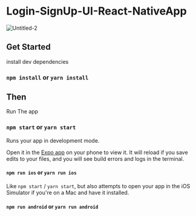 # Login-SignUp-UI-React-NativeApp

![Untitled-2](https://github.com/AmilaThushara/Signup-Login/assets/80099554/b06969ee-dec9-4cbc-a6ad-90da61eb7f74)



## Get Started

install dev dependencies

### `npm install` or `yarn install`

## Then

Run The app

### `npm start` or `yarn start`

Runs your app in development mode.

Open it in the [Expo app](https://expo.io) on your phone to view it. It will reload if you save edits to your files, and you will see build errors and logs in the terminal.

#### `npm run ios` or `yarn run ios`

Like `npm start` / `yarn start`, but also attempts to open your app in the iOS Simulator if you're on a Mac and have it installed.

#### `npm run android` or `yarn run android`


<br />



